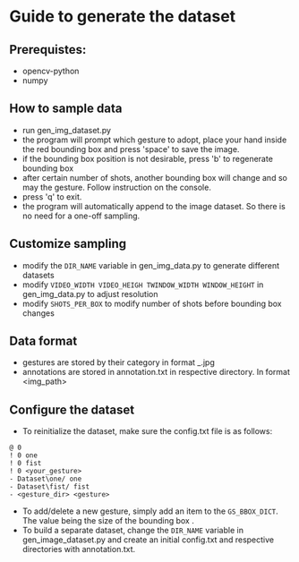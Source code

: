 # Guide to generate the dataset
## Prerequistes:
- opencv-python
- numpy

## How to sample data
- run gen_img_dataset.py
- the program will prompt which gesture to adopt, place your hand inside the red bounding box and press 'space' to save the image.
- if the bounding box position is not desirable, press 'b' to regenerate bounding box
- after certain number of shots, another bounding box will change and so may the gesture. Follow instruction on the console.
- press 'q' to exit. 
- the program will automatically append to the image dataset. So there is no need for a one-off sampling.


## Customize sampling
- modify the ```DIR_NAME``` variable in gen_img_data.py to generate different datasets
- modify ```VIDEO_WIDTH VIDEO_HEIGH TWINDOW_WIDTH WINDOW_HEIGHT``` in gen_img_data.py to adjust resolution 
- modify ```SHOTS_PER_BOX``` to modify number of shots before bounding box changes

## Data format
- gestures are stored by their category in format <gesture>_<number>.jpg
- annotations are stored in annotation.txt in respective directory. In format <img_path> <x1> <y1> <x2> <y2>

## Configure the dataset
- To reinitialize the dataset, make sure the config.txt file is as follows:
```
@ 0
! 0 one
! 0 fist
! 0 <your_gesture>
- Dataset\one/ one
- Dataset\fist/ fist
- <gesture_dir> <gesture>
```
- To add/delete a new gesture, simply add an item to the ```GS_BBOX_DICT```. The value being the size of the bounding box .
- To build a separate dataset, change the ```DIR_NAME``` variable in gen_image_dataset.py and create an initial config.txt and respective directories with annotation.txt.
